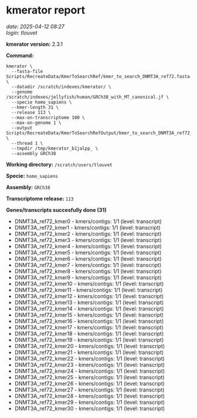 # kmerator report
*date: 2025-04-12 08:27*  
*login: tlouvet*

**kmerator version:** 2.3.1

**Command:**

```
kmerator \
  --fasta-file Scripts/RecreateData/KmerToSearchRef/kmer_to_search_DNMT3A_ref72.fasta \
  --datadir /scratch/indexes/kmerator/ \
  --genome /scratch/indexes/jellyfish/human/GRCh38_with_MT_canonical.jf \
  --specie homo_sapiens \
  --kmer-length 31 \
  --release 113 \
  --max-on-transcriptome 100 \
  --max-on-genome 1 \
  --output Scripts/RecreateData/KmerToSearchRefOutput/kmer_to_search_DNMT3A_ref72_output \
  --thread 1 \
  --tmpdir /tmp/kmerator_b1jalpp_ \
  --assembly GRCh38
```

**Working directory:** `/scratch/users/tlouvet`

**Specie:** `homo_sapiens`

**Assembly:** `GRCh38`

**Transcriptome release:** `113`

**Genes/transcripts succesfully done (31)**

- DNMT3A_ref72_kmer0 - kmers/contigs: 1/1 (level: transcript)
- DNMT3A_ref72_kmer1 - kmers/contigs: 1/1 (level: transcript)
- DNMT3A_ref72_kmer2 - kmers/contigs: 1/1 (level: transcript)
- DNMT3A_ref72_kmer3 - kmers/contigs: 1/1 (level: transcript)
- DNMT3A_ref72_kmer4 - kmers/contigs: 1/1 (level: transcript)
- DNMT3A_ref72_kmer5 - kmers/contigs: 1/1 (level: transcript)
- DNMT3A_ref72_kmer6 - kmers/contigs: 1/1 (level: transcript)
- DNMT3A_ref72_kmer7 - kmers/contigs: 1/1 (level: transcript)
- DNMT3A_ref72_kmer8 - kmers/contigs: 1/1 (level: transcript)
- DNMT3A_ref72_kmer9 - kmers/contigs: 1/1 (level: transcript)
- DNMT3A_ref72_kmer10 - kmers/contigs: 1/1 (level: transcript)
- DNMT3A_ref72_kmer11 - kmers/contigs: 1/1 (level: transcript)
- DNMT3A_ref72_kmer12 - kmers/contigs: 1/1 (level: transcript)
- DNMT3A_ref72_kmer13 - kmers/contigs: 1/1 (level: transcript)
- DNMT3A_ref72_kmer14 - kmers/contigs: 1/1 (level: transcript)
- DNMT3A_ref72_kmer15 - kmers/contigs: 1/1 (level: transcript)
- DNMT3A_ref72_kmer16 - kmers/contigs: 1/1 (level: transcript)
- DNMT3A_ref72_kmer17 - kmers/contigs: 1/1 (level: transcript)
- DNMT3A_ref72_kmer18 - kmers/contigs: 1/1 (level: transcript)
- DNMT3A_ref72_kmer19 - kmers/contigs: 1/1 (level: transcript)
- DNMT3A_ref72_kmer20 - kmers/contigs: 1/1 (level: transcript)
- DNMT3A_ref72_kmer21 - kmers/contigs: 1/1 (level: transcript)
- DNMT3A_ref72_kmer22 - kmers/contigs: 1/1 (level: transcript)
- DNMT3A_ref72_kmer23 - kmers/contigs: 1/1 (level: transcript)
- DNMT3A_ref72_kmer24 - kmers/contigs: 1/1 (level: transcript)
- DNMT3A_ref72_kmer25 - kmers/contigs: 1/1 (level: transcript)
- DNMT3A_ref72_kmer26 - kmers/contigs: 1/1 (level: transcript)
- DNMT3A_ref72_kmer27 - kmers/contigs: 1/1 (level: transcript)
- DNMT3A_ref72_kmer28 - kmers/contigs: 1/1 (level: transcript)
- DNMT3A_ref72_kmer29 - kmers/contigs: 1/1 (level: transcript)
- DNMT3A_ref72_kmer30 - kmers/contigs: 1/1 (level: transcript)

